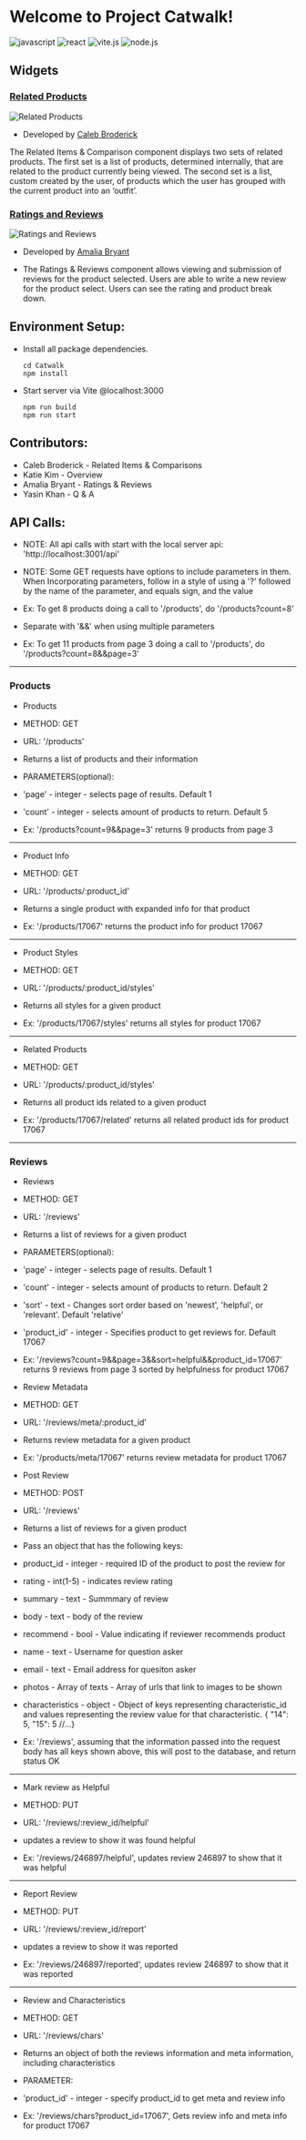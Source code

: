 
# Welcome to Project Catwalk!

![javascript](https://img.shields.io/badge/JavaScript-323330?style=for-the-badge&logo=javascript&logoColor=F7DF1E)
![react](https://img.shields.io/badge/React-20232A?style=for-the-badge&logo=react&logoColor=61DAFB)
![vite.js](https://img.shields.io/badge/Vite-B73BFE?style=for-the-badge&logo=vite&logoColor=FFD62E)
![node.js](https://img.shields.io/badge/Node.js-339933?style=for-the-badge&logo=nodedotjs&logoColor=white)

## Widgets

### [Related Products](Catwalk/src/related)

![Related Products](related_products_README.png)

- Developed by [Caleb Broderick](https://github.com/liquidarkness564)

The Related Items & Comparison component displays two sets of related products.  The first set is a list of products, determined internally, that are related to the product currently being viewed.  The second set is a list, custom created by the user, of products which the user has grouped with the current product into an ‘outfit’.

### [Ratings and Reviews](Catwalk/src/reviews)

![Ratings and Reviews](ratings_and_reviews_README.png)

- Developed by [Amalia Bryant](https://github.com/cookieByte4130)

- The Ratings & Reviews component allows viewing and submission of reviews for the product selected.  Users are able to write a new review for the product select. Users can see the rating and product break down.

## Environment Setup:
* Install all package dependencies.
  ```
  cd Catwalk
  npm install
  ```
* Start server via Vite @localhost:3000
  ```
  npm run build
  npm run start
  ```

## Contributors:
* Caleb Broderick - Related Items & Comparisons
* Katie Kim - Overview
* Amalia Bryant - Ratings & Reviews
* Yasin Khan - Q & A


## API Calls:

* NOTE: All api calls with start with the local server api: 'http://localhost:3001/api'

* NOTE: Some GET requests have options to include parameters in them. When Incorporating parameters, follow in a style of using a '?' followed by the name of the parameter, and equals sign, and the value
* Ex: To get 8 products doing a call to '/products', do '/products?count=8'
* Separate with '&&' when using multiple parameters
* Ex: To get 11 products from page 3 doing a call to '/products', do '/products?count=8&&page=3'

--------------------------------------------------------------------------------------------------------------------------------

### Products

* Products
* METHOD: GET
* URL: '/products'
* Returns a list of products and their information

* PARAMETERS(optional):
* 'page' - integer - selects page of results. Default 1
* 'count' - integer - selects amount of products to return. Default 5

* Ex: '/products?count=9&&page=3' returns 9 products from page 3

--------------------------------------------------------------------------------------------------------------------------------

* Product Info
* METHOD: GET
* URL: '/products/:product_id'
* Returns a single product with expanded info for that product

* Ex: '/products/17067' returns the product info for product 17067

--------------------------------------------------------------------------------------------------------------------------------

* Product Styles
* METHOD: GET
* URL: '/products/:product_id/styles'
* Returns all styles for a given product

* Ex: '/products/17067/styles' returns all styles for product 17067

--------------------------------------------------------------------------------------------------------------------------------

* Related Products
* METHOD: GET
* URL: '/products/:product_id/styles'
* Returns all product ids related to a given product

* Ex: '/products/17067/related' returns all related product ids for product 17067

--------------------------------------------------------------------------------------------------------------------------------

### Reviews

* Reviews
* METHOD: GET
* URL: '/reviews'
* Returns a list of reviews for a given product

* PARAMETERS(optional):
* 'page' - integer - selects page of results. Default 1
* 'count' - integer - selects amount of products to return. Default 2
* 'sort' - text - Changes sort order based on 'newest', 'helpful', or 'relevant'. Default 'relative'
* 'product_id' - integer - Specifies product to get reviews for. Default 17067

* Ex: '/reviews?count=9&&page=3&&sort=helpful&&product_id=17067' returns 9 reviews from page 3 sorted by helpfulness for product 17067



* Review Metadata
* METHOD: GET
* URL: '/reviews/meta/:product_id'
* Returns review metadata for a given product

* Ex: '/products/meta/17067' returns review metadata for product 17067



* Post Review
* METHOD: POST
* URL: '/reviews'
* Returns a list of reviews for a given product

* Pass an object that has the following keys:
* product_id - integer - required ID of the product to post the review for
* rating - int(1-5) - indicates review rating
* summary - text - Summmary of review
* body - text - body of the review
* recommend - bool - Value indicating if reviewer recommends product
* name - text - Username for question asker
* email - text - Email address for quesiton asker
* photos - Array of texts - Array of urls that link to images to be shown
* characteristics - object - Object of keys representing characteristic_id and values representing the review value for that characteristic. { "14": 5, "15": 5 //...}

* Ex: '/reviews', assuming that the information passed into the request body has all keys shown above, this will post to the database, and return status OK

--------------------------------------------------------------------------------------------------------------------------------

* Mark review as Helpful
* METHOD: PUT
* URL: '/reviews/:review_id/helpful'
* updates a review to show it was found helpful

* Ex: '/reviews/246897/helpful', updates review 246897 to show that it was helpful

--------------------------------------------------------------------------------------------------------------------------------

* Report Review
* METHOD: PUT
* URL: '/reviews/:review_id/report'
* updates a review to show it was reported

* Ex: '/reviews/246897/reported', updates review 246897 to show that it was reported

--------------------------------------------------------------------------------------------------------------------------------

* Review and Characteristics
* METHOD: GET
* URL: '/reviews/chars'
* Returns an object of both the reviews information and meta information, including characteristics

* PARAMETER:
* 'product_id' - integer - specify product_id to get meta and review info

* Ex: '/reviews/chars?product_id=17067', Gets review info and meta info for product 17067
